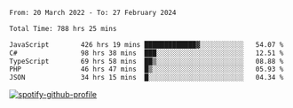 <!--START_SECTION:waka-->

```txt
From: 20 March 2022 - To: 27 February 2024

Total Time: 788 hrs 25 mins

JavaScript        426 hrs 19 mins █████████████▓░░░░░░░░░░░   54.07 %
C#                98 hrs 38 mins  ███░░░░░░░░░░░░░░░░░░░░░░   12.51 %
TypeScript        69 hrs 58 mins  ██▒░░░░░░░░░░░░░░░░░░░░░░   08.88 %
PHP               46 hrs 47 mins  █▒░░░░░░░░░░░░░░░░░░░░░░░   05.93 %
JSON              34 hrs 15 mins  █░░░░░░░░░░░░░░░░░░░░░░░░   04.34 %
```

<!--END_SECTION:waka-->
[![spotify-github-profile](https://spotify-github-profile.vercel.app/api/view?uid=c00zprrvy9xiloa9qnco3hmng&cover_image=true&theme=novatorem&show_offline=false&background_color=121212&bar_color=53b14f&bar_color_cover=false)](https://spotify-github-profile.vercel.app/api/view?uid=c00zprrvy9xiloa9qnco3hmng&redirect=true)



